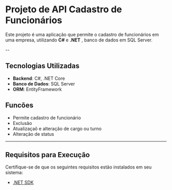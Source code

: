 # Projeto de API Cadastro de Funcionários

Este projeto é uma aplicação que permite o cadastro de funcionários em uma empresa, utilizando **C#** e **.NET**  , banco de dados em SQL Server. 

--

## Tecnologias Utilizadas

- **Backend**: C#, .NET Core
- **Banco de Dados**: SQL Server
- **ORM**: EntityFramework

## Funcões

- Permite cadastro de funcionário
- Exclusão
- Atualizaçaõ e alteração de cargo ou turno
- Alteração de status

  
---

## Requisitos para Execução

Certifique-se de que os seguintes requisitos estão instalados em seu sistema:


- [.NET SDK](https://dotnet.microsoft.com/download)




